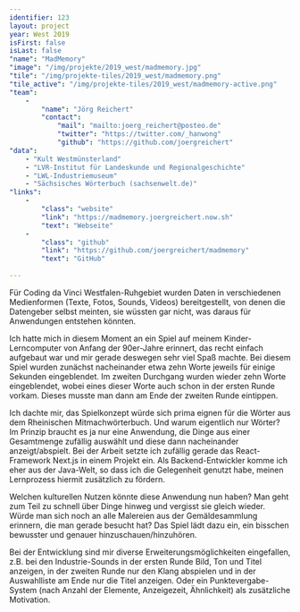 ```yaml
---
identifier: 123
layout: project
year: West 2019
isFirst: false
isLast: false
"name": "MadMemory"
"image": "/img/projekte/2019_west/madmemory.jpg"
"tile": "/img/projekte-tiles/2019_west/madmemory.png"
"tile_active": "/img/projekte-tiles/2019_west/madmemory-active.png"
"team":
    -
        "name": "Jörg Reichert"
        "contact":
            "mail": "mailto:joerg_reichert@posteo.de"
            "twitter": "https://twitter.com/_hanwong"
            "github": "https://github.com/joergreichert"
"data":
    - "Kult Westmünsterland"
    - "LVR-Institut für Landeskunde und Regionalgeschichte"
    - "LWL-Industriemuseum"
    - "Sächsisches Wörterbuch (sachsenwelt.de)"
"links":
    -
        "class": "website"
        "link": "https://madmemory.joergreichert.now.sh"
        "text": "Webseite"
    -
        "class": "github"
        "link": "https://github.com/joergreichert/madmemory"
        "text": "GitHub"
           
---
```

Für Coding da Vinci Westfalen-Ruhgebiet wurden Daten in verschiedenen Medienformen (Texte, Fotos, Sounds, Videos) bereitgestellt, von denen die Datengeber selbst meinten, sie wüssten gar nicht, was daraus für Anwendungen entstehen könnten.

Ich hatte mich in diesem Moment an ein Spiel auf meinem Kinder-Lerncomputer von Anfang der 90er-Jahre erinnert, das recht einfach aufgebaut war und mir gerade deswegen sehr viel Spaß machte. Bei diesem Spiel wurden zunächst nacheinander etwa zehn Worte jeweils für einige Sekunden eingeblendet. Im zweiten Durchgang wurden wieder zehn Worte eingeblendet, wobei eines dieser Worte auch schon in der ersten Runde vorkam. Dieses musste man dann am Ende der zweiten Runde eintippen.

Ich dachte mir, das Spielkonzept würde sich prima eignen für die Wörter aus dem Rheinischen Mitmachwörterbuch. Und warum eigentlich nur Wörter? Im Prinzip braucht es ja nur eine Anwendung, die Dinge aus einer Gesamtmenge zufällig auswählt und diese dann nacheinander anzeigt/abspielt. Bei der Arbeit setzte ich zufällig gerade das React-Framework Next.js in einem Projekt ein. Als Backend-Entwickler komme ich eher aus der Java-Welt, so dass ich die Gelegenheit genutzt habe, meinen Lernprozess hiermit zusätzlich zu fördern.

Welchen kulturellen Nutzen könnte diese Anwendung nun haben? Man geht zum Teil zu schnell über Dinge hinweg und vergisst sie gleich wieder. Würde man sich  noch an alle Malereien aus der Gemäldesammlung erinnern, die man gerade besucht hat? Das Spiel lädt dazu ein, ein bisschen bewusster und genauer hinzuschauen/hinzuhören. 

Bei der Entwicklung sind mir diverse Erweiterungsmöglichkeiten eingefallen, z.B. bei den Industrie-Sounds in der ersten Runde Bild, Ton und Titel anzeigen, in der zweiten Runde nur den Klang abspielen und in der Auswahlliste am Ende nur die Titel anzeigen. Oder ein Punktevergabe-System (nach Anzahl der Elemente, Anzeigezeit, Ähnlichkeit) als zusätzliche Motivation.
